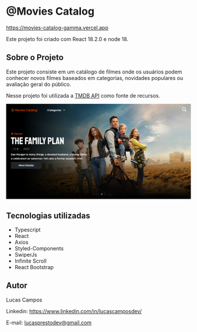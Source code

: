 # @Movies Catalog

https://movies-catalog-gamma.vercel.app

Este projeto foi criado com React 18.2.0 e node 18.

## Sobre o Projeto
Este projeto consiste em um catálogo de filmes onde os usuários podem conhecer novos filmes baseados em categorias, novidades populares ou avaliação geral do público.

Nesse projeto foi utilizada a [TMDB API](https://developer.themoviedb.org/reference/intro/getting-started) como fonte de recursos.



![Imagem](./public/images/misc/sample.png)

## Tecnologias utilizadas
- Typescript
- React
- Axios
- Styled-Components
- SwiperJs
- Infinite Scroll
- React Bootstrap

## Autor
Lucas Campos

Linkedin: https://www.linkedin.com/in/lucascamposdev/

E-mail: lucasprestodev@gmail.com